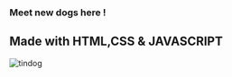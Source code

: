 ### Meet new dogs here !
## Made with HTML,CSS & JAVASCRIPT
![tindog](https://user-images.githubusercontent.com/79467397/194761006-40f05524-90ca-4981-aa18-296e81993de6.png)


